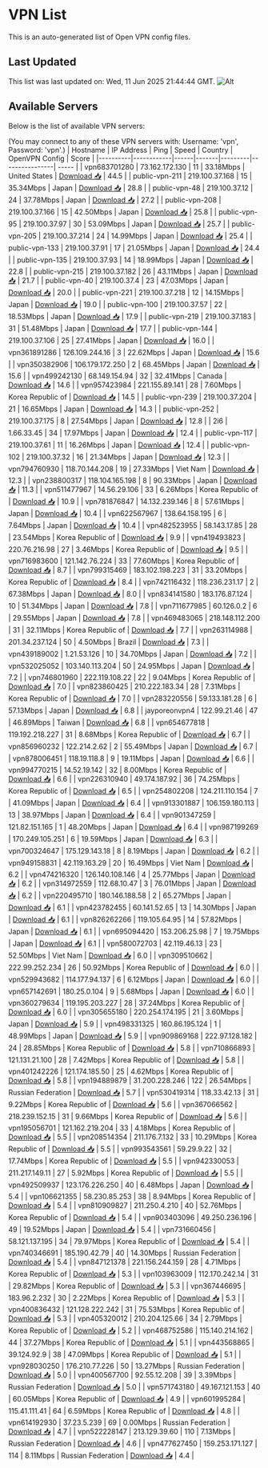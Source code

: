 # VPN List

This is an auto-generated list of Open VPN config files.

## Last Updated

This list was last updated on: Wed, 11 Jun 2025 21:44:44 GMT.
![Alt](https://repobeats.axiom.co/api/embed/186b98318ef1479477931607c1ad7d823f12451f.svg "Repobeats analytics image")

## Available Servers

Below is the list of available VPN servers:

(You may connect to any of these VPN servers with: Username: 'vpn', Password: 'vpn'.)
| Hostname | IP Address | Ping | Speed | Country | OpenVPN Config | Score |
|----------|------------|------|-------|---------|----------------| ----- |
| vpn683701280 | 73.162.172.130 | 11 | 33.18Mbps | United States | [Download 📥](./configs/server_0_US.ovpn) | 44.5 |
| public-vpn-211 | 219.100.37.168 | 15 | 35.34Mbps | Japan | [Download 📥](./configs/server_1_JP.ovpn) | 28.8 |
| public-vpn-48 | 219.100.37.12 | 24 | 37.78Mbps | Japan | [Download 📥](./configs/server_2_JP.ovpn) | 27.2 |
| public-vpn-208 | 219.100.37.166 | 15 | 42.50Mbps | Japan | [Download 📥](./configs/server_3_JP.ovpn) | 25.8 |
| public-vpn-95 | 219.100.37.97 | 30 | 53.09Mbps | Japan | [Download 📥](./configs/server_4_JP.ovpn) | 25.7 |
| public-vpn-205 | 219.100.37.214 | 24 | 14.99Mbps | Japan | [Download 📥](./configs/server_5_JP.ovpn) | 25.4 |
| public-vpn-133 | 219.100.37.91 | 17 | 21.05Mbps | Japan | [Download 📥](./configs/server_6_JP.ovpn) | 24.4 |
| public-vpn-135 | 219.100.37.93 | 14 | 18.99Mbps | Japan | [Download 📥](./configs/server_7_JP.ovpn) | 22.8 |
| public-vpn-215 | 219.100.37.182 | 26 | 43.11Mbps | Japan | [Download 📥](./configs/server_8_JP.ovpn) | 21.7 |
| public-vpn-40 | 219.100.37.4 | 23 | 47.03Mbps | Japan | [Download 📥](./configs/server_9_JP.ovpn) | 20.0 |
| public-vpn-221 | 219.100.37.218 | 12 | 14.15Mbps | Japan | [Download 📥](./configs/server_10_JP.ovpn) | 19.0 |
| public-vpn-100 | 219.100.37.57 | 22 | 18.53Mbps | Japan | [Download 📥](./configs/server_11_JP.ovpn) | 17.9 |
| public-vpn-219 | 219.100.37.183 | 31 | 51.48Mbps | Japan | [Download 📥](./configs/server_12_JP.ovpn) | 17.7 |
| public-vpn-144 | 219.100.37.106 | 25 | 27.41Mbps | Japan | [Download 📥](./configs/server_13_JP.ovpn) | 16.0 |
| vpn361891286 | 126.109.244.16 | 3 | 22.62Mbps | Japan | [Download 📥](./configs/server_14_JP.ovpn) | 15.6 |
| vpn350382906 | 106.179.172.250 | 2 | 68.45Mbps | Japan | [Download 📥](./configs/server_15_JP.ovpn) | 15.6 |
| vpn499242130 | 68.149.154.94 | 32 | 32.41Mbps | Canada | [Download 📥](./configs/server_16_CA.ovpn) | 14.6 |
| vpn957423984 | 221.155.89.141 | 28 | 7.60Mbps | Korea Republic of | [Download 📥](./configs/server_17_KR.ovpn) | 14.5 |
| public-vpn-239 | 219.100.37.204 | 21 | 16.65Mbps | Japan | [Download 📥](./configs/server_18_JP.ovpn) | 14.3 |
| public-vpn-252 | 219.100.37.175 | 8 | 27.54Mbps | Japan | [Download 📥](./configs/server_19_JP.ovpn) | 12.8 |
| 2i6 | 1.66.33.45 | 34 | 17.97Mbps | Japan | [Download 📥](./configs/server_20_JP.ovpn) | 12.4 |
| public-vpn-117 | 219.100.37.61 | 11 | 16.26Mbps | Japan | [Download 📥](./configs/server_21_JP.ovpn) | 12.4 |
| public-vpn-102 | 219.100.37.32 | 16 | 21.34Mbps | Japan | [Download 📥](./configs/server_22_JP.ovpn) | 12.3 |
| vpn794760930 | 118.70.144.208 | 19 | 27.33Mbps | Viet Nam | [Download 📥](./configs/server_23_VN.ovpn) | 12.3 |
| vpn238800317 | 118.104.165.198 | 8 | 90.33Mbps | Japan | [Download 📥](./configs/server_24_JP.ovpn) | 11.3 |
| vpn511477967 | 14.56.29.106 | 33 | 6.26Mbps | Korea Republic of | [Download 📥](./configs/server_25_KR.ovpn) | 10.9 |
| vpn781876847 | 14.132.239.146 | 8 | 57.61Mbps | Japan | [Download 📥](./configs/server_26_JP.ovpn) | 10.4 |
| vpn622567967 | 138.64.158.195 | 6 | 7.64Mbps | Japan | [Download 📥](./configs/server_27_JP.ovpn) | 10.4 |
| vpn482523955 | 58.143.17.85 | 28 | 23.54Mbps | Korea Republic of | [Download 📥](./configs/server_28_KR.ovpn) | 9.9 |
| vpn419493823 | 220.76.216.98 | 27 | 3.46Mbps | Korea Republic of | [Download 📥](./configs/server_29_KR.ovpn) | 9.5 |
| vpn716983600 | 121.142.76.224 | 33 | 77.60Mbps | Korea Republic of | [Download 📥](./configs/server_30_KR.ovpn) | 8.7 |
| vpn799315469 | 183.102.198.223 | 31 | 33.20Mbps | Korea Republic of | [Download 📥](./configs/server_31_KR.ovpn) | 8.4 |
| vpn742116432 | 118.236.231.17 | 2 | 67.38Mbps | Japan | [Download 📥](./configs/server_32_JP.ovpn) | 8.0 |
| vpn834141580 | 183.176.87.124 | 10 | 51.34Mbps | Japan | [Download 📥](./configs/server_33_JP.ovpn) | 7.8 |
| vpn711677985 | 60.126.0.2 | 6 | 29.55Mbps | Japan | [Download 📥](./configs/server_34_JP.ovpn) | 7.8 |
| vpn469483065 | 218.148.112.200 | 31 | 32.11Mbps | Korea Republic of | [Download 📥](./configs/server_35_KR.ovpn) | 7.7 |
| vpn263114988 | 201.34.237.124 | 50 | 4.50Mbps | Brazil | [Download 📥](./configs/server_36_BR.ovpn) | 7.3 |
| vpn439189002 | 1.21.53.126 | 10 | 34.70Mbps | Japan | [Download 📥](./configs/server_37_JP.ovpn) | 7.2 |
| vpn532025052 | 103.140.113.204 | 50 | 24.95Mbps | Japan | [Download 📥](./configs/server_38_JP.ovpn) | 7.2 |
| vpn746801960 | 222.119.108.22 | 22 | 9.04Mbps | Korea Republic of | [Download 📥](./configs/server_39_KR.ovpn) | 7.0 |
| vpn823860425 | 210.222.183.34 | 28 | 7.31Mbps | Korea Republic of | [Download 📥](./configs/server_40_KR.ovpn) | 7.0 |
| vpn283220556 | 59.133.181.28 | 6 | 57.13Mbps | Japan | [Download 📥](./configs/server_41_JP.ovpn) | 6.8 |
| jayporeonvpn4 | 122.99.21.46 | 47 | 46.89Mbps | Taiwan | [Download 📥](./configs/server_42_TW.ovpn) | 6.8 |
| vpn654677818 | 119.192.218.227 | 31 | 8.68Mbps | Korea Republic of | [Download 📥](./configs/server_43_KR.ovpn) | 6.7 |
| vpn856960232 | 122.214.2.62 | 2 | 55.49Mbps | Japan | [Download 📥](./configs/server_44_JP.ovpn) | 6.7 |
| vpn878006451 | 118.19.118.8 | 9 | 19.11Mbps | Japan | [Download 📥](./configs/server_45_JP.ovpn) | 6.6 |
| vpn994770215 | 14.52.19.142 | 32 | 8.00Mbps | Korea Republic of | [Download 📥](./configs/server_46_KR.ovpn) | 6.6 |
| vpn226310940 | 49.174.187.92 | 36 | 74.25Mbps | Korea Republic of | [Download 📥](./configs/server_47_KR.ovpn) | 6.5 |
| vpn254802208 | 124.211.110.154 | 7 | 41.09Mbps | Japan | [Download 📥](./configs/server_48_JP.ovpn) | 6.4 |
| vpn913301887 | 106.159.180.113 | 13 | 38.97Mbps | Japan | [Download 📥](./configs/server_49_JP.ovpn) | 6.4 |
| vpn901347259 | 121.82.151.165 | 1 | 48.20Mbps | Japan | [Download 📥](./configs/server_50_JP.ovpn) | 6.4 |
| vpn987199269 | 170.249.105.251 | 6 | 19.59Mbps | Japan | [Download 📥](./configs/server_51_JP.ovpn) | 6.3 |
| vpn700324647 | 175.129.143.18 | 8 | 8.19Mbps | Japan | [Download 📥](./configs/server_52_JP.ovpn) | 6.2 |
| vpn949158831 | 42.119.163.29 | 20 | 16.49Mbps | Viet Nam | [Download 📥](./configs/server_53_VN.ovpn) | 6.2 |
| vpn474216320 | 126.140.108.146 | 4 | 25.77Mbps | Japan | [Download 📥](./configs/server_54_JP.ovpn) | 6.2 |
| vpn314972559 | 112.68.10.47 | 3 | 76.01Mbps | Japan | [Download 📥](./configs/server_55_JP.ovpn) | 6.2 |
| vpn220495710 | 180.146.188.58 | 2 | 65.27Mbps | Japan | [Download 📥](./configs/server_56_JP.ovpn) | 6.1 |
| vpn423782455 | 60.141.52.65 | 13 | 14.30Mbps | Japan | [Download 📥](./configs/server_57_JP.ovpn) | 6.1 |
| vpn826262266 | 119.105.64.95 | 14 | 57.82Mbps | Japan | [Download 📥](./configs/server_58_JP.ovpn) | 6.1 |
| vpn695094420 | 153.206.25.98 | 7 | 19.75Mbps | Japan | [Download 📥](./configs/server_59_JP.ovpn) | 6.1 |
| vpn580072703 | 42.119.46.13 | 23 | 52.50Mbps | Viet Nam | [Download 📥](./configs/server_60_VN.ovpn) | 6.0 |
| vpn309510662 | 222.99.252.234 | 26 | 50.92Mbps | Korea Republic of | [Download 📥](./configs/server_61_KR.ovpn) | 6.0 |
| vpn529943682 | 114.177.94.137 | 6 | 6.12Mbps | Japan | [Download 📥](./configs/server_62_JP.ovpn) | 6.0 |
| vpn657142691 | 180.25.0.104 | 9 | 5.68Mbps | Japan | [Download 📥](./configs/server_63_JP.ovpn) | 6.0 |
| vpn360279634 | 119.195.203.227 | 28 | 37.24Mbps | Korea Republic of | [Download 📥](./configs/server_64_KR.ovpn) | 6.0 |
| vpn305655180 | 220.254.174.195 | 21 | 3.60Mbps | Japan | [Download 📥](./configs/server_65_JP.ovpn) | 5.9 |
| vpn498331325 | 160.86.195.124 | 1 | 48.99Mbps | Japan | [Download 📥](./configs/server_66_JP.ovpn) | 5.9 |
| vpn909869168 | 222.97.128.182 | 24 | 28.85Mbps | Korea Republic of | [Download 📥](./configs/server_67_KR.ovpn) | 5.8 |
| vpn710866893 | 121.131.21.100 | 28 | 7.42Mbps | Korea Republic of | [Download 📥](./configs/server_68_KR.ovpn) | 5.8 |
| vpn401242226 | 121.174.185.50 | 25 | 4.62Mbps | Korea Republic of | [Download 📥](./configs/server_69_KR.ovpn) | 5.8 |
| vpn194889879 | 31.200.228.246 | 122 | 26.54Mbps | Russian Federation | [Download 📥](./configs/server_70_RU.ovpn) | 5.7 |
| vpn530419314 | 118.33.42.13 | 31 | 9.22Mbps | Korea Republic of | [Download 📥](./configs/server_71_KR.ovpn) | 5.6 |
| vpn367066562 | 218.239.152.15 | 31 | 9.66Mbps | Korea Republic of | [Download 📥](./configs/server_72_KR.ovpn) | 5.6 |
| vpn195056701 | 121.162.219.204 | 33 | 4.18Mbps | Korea Republic of | [Download 📥](./configs/server_73_KR.ovpn) | 5.5 |
| vpn208514354 | 211.176.7.132 | 33 | 10.29Mbps | Korea Republic of | [Download 📥](./configs/server_74_KR.ovpn) | 5.5 |
| vpn993543561 | 59.29.9.22 | 32 | 17.74Mbps | Korea Republic of | [Download 📥](./configs/server_75_KR.ovpn) | 5.5 |
| vpn942330053 | 211.217.149.11 | 27 | 5.92Mbps | Korea Republic of | [Download 📥](./configs/server_76_KR.ovpn) | 5.5 |
| vpn492509937 | 123.176.226.250 | 40 | 6.48Mbps | Japan | [Download 📥](./configs/server_77_JP.ovpn) | 5.4 |
| vpn106621355 | 58.230.85.253 | 38 | 8.94Mbps | Korea Republic of | [Download 📥](./configs/server_78_KR.ovpn) | 5.4 |
| vpn810909827 | 211.250.4.210 | 40 | 52.76Mbps | Korea Republic of | [Download 📥](./configs/server_79_KR.ovpn) | 5.4 |
| vpn903403096 | 49.250.236.196 | 49 | 19.52Mbps | Japan | [Download 📥](./configs/server_80_JP.ovpn) | 5.4 |
| vpn731660456 | 58.121.137.195 | 34 | 79.97Mbps | Korea Republic of | [Download 📥](./configs/server_81_KR.ovpn) | 5.4 |
| vpn740346691 | 185.190.42.79 | 40 | 14.30Mbps | Russian Federation | [Download 📥](./configs/server_82_RU.ovpn) | 5.4 |
| vpn847121378 | 221.156.244.159 | 28 | 4.71Mbps | Korea Republic of | [Download 📥](./configs/server_83_KR.ovpn) | 5.3 |
| vpn103963009 | 112.170.242.14 | 31 | 29.82Mbps | Korea Republic of | [Download 📥](./configs/server_84_KR.ovpn) | 5.3 |
| vpn367446695 | 183.96.2.232 | 30 | 2.22Mbps | Korea Republic of | [Download 📥](./configs/server_85_KR.ovpn) | 5.3 |
| vpn400836432 | 121.128.222.242 | 31 | 75.53Mbps | Korea Republic of | [Download 📥](./configs/server_86_KR.ovpn) | 5.3 |
| vpn405320012 | 210.204.125.66 | 34 | 2.79Mbps | Korea Republic of | [Download 📥](./configs/server_87_KR.ovpn) | 5.2 |
| vpn468752586 | 115.140.214.162 | 44 | 37.27Mbps | Korea Republic of | [Download 📥](./configs/server_88_KR.ovpn) | 5.1 |
| vpn443568865 | 39.124.92.9 | 38 | 47.09Mbps | Korea Republic of | [Download 📥](./configs/server_89_KR.ovpn) | 5.1 |
| vpn928030250 | 176.210.77.226 | 50 | 13.27Mbps | Russian Federation | [Download 📥](./configs/server_90_RU.ovpn) | 5.0 |
| vpn400567700 | 92.55.12.208 | 39 | 3.39Mbps | Russian Federation | [Download 📥](./configs/server_91_RU.ovpn) | 5.0 |
| vpn571743180 | 49.167.121.153 | 40 | 60.05Mbps | Korea Republic of | [Download 📥](./configs/server_92_KR.ovpn) | 4.9 |
| vpn601995284 | 115.41.111.41 | 64 | 6.59Mbps | Korea Republic of | [Download 📥](./configs/server_93_KR.ovpn) | 4.8 |
| vpn614192930 | 37.23.5.239 | 69 | 0.00Mbps | Russian Federation | [Download 📥](./configs/server_94_RU.ovpn) | 4.7 |
| vpn522228147 | 213.129.39.60 | 110 | 7.13Mbps | Russian Federation | [Download 📥](./configs/server_95_RU.ovpn) | 4.6 |
| vpn477627450 | 159.253.171.127 | 114 | 8.11Mbps | Russian Federation | [Download 📥](./configs/server_96_RU.ovpn) | 4.4 |
